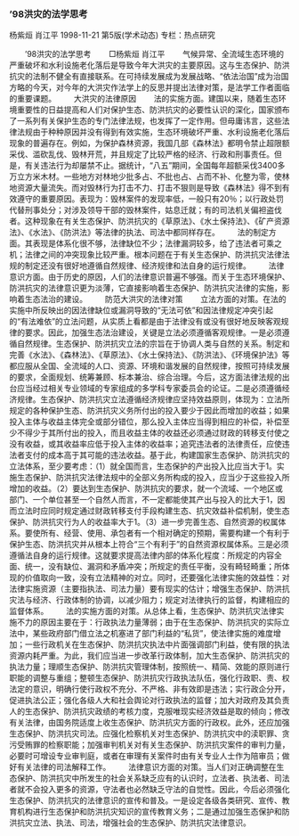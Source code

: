 ### ’98洪灾的法学思考
杨紫烜  肖江平
1998-11-21
第5版(学术动态)
专栏：热点研究

　　’98洪灾的法学思考
　　□杨紫烜  肖江平
　　气候异常、全流域生态环境的严重破坏和水利设施老化落后是导致今年大洪灾的主要原因。这与生态保护、防洪抗灾的法制不健全有直接联系。在可持续发展成为发展战略、“依法治国”成为治国方略的今天，对今年的大洪灾作法学上的反思并提出法律对策，是法学工作者面临的重要课题。
　　大洪灾的法律原因
　　法的实施方面。建国以来，随着生态环境重要性的日益提高和人们对保护生态、防洪抗灾的必要性认识的深化，国家颁布了一系列有关保护生态的专门法律法规，也发挥了一定作用。但毋庸讳言，这些法律法规由于种种原因并没有得到有效实施，生态环境破坏严重、水利设施老化落后现象的普遍存在。例如，为保护森林资源，我国几部《森林法》都明令禁止超限额采伐、滥砍乱伐、毁林开荒，并且规定了比较严格的经济、行政和刑事责任。但是，有关违法行为却屡禁不止。据统计，“八五”期间，全国每年超额采伐3400多万立方米木材。一些地方对林地少批多占、不批也占、占而不补、化整为零，使林地资源大量流失。而对毁林行为打击不力、打击不狠则是导致《森林法》得不到有效遵守的重要原因。表现为：毁林案件的发现率低，一般只有20％；以行政处罚代替刑事处分；对涉及领导干部的毁林案件，姑息迁就；有的司法机关偏袒盗伐者。这种现象在有关生态保护、防洪抗灾的《草原法》、《水土保持法》、《矿产资源法》、《水法》、《防洪法》等法律的执法、司法中都同样存在。
　　法的制定方面。其表现是体系化很不够，法律缺位不少；法律漏洞较多，给了违法者可乘之机；法律之间的冲突现象比较严重。根本问题在于有关生态保护、防洪抗灾法律法规的制定还没有很好地遵循自然规律、经济规律和法自身的运行规律。
　　法律意识方面。由于历史的原因，人们的法律意识普遍不够强。而关于生态环境保护、防洪抗灾的法律意识更为淡薄，它直接影响着生态保护、防洪抗灾法律的实施，影响着生态法治的建设。
　　防范大洪灾的法律对策
　　立法方面的对策。在法的实施中所反映出的因法律缺位或漏洞导致的“无法可依”和因法律规定冲突引起的“有法难依”的立法问题，从实质上看都是由于法律没有或没有很好地反映客观规律的要求。因此，加强生态法治建设，关键是立法必须遵循客观规律。一是必须遵循自然规律。生态保护、防洪抗灾立法的宗旨在于协调人类与自然的关系。制定和完善《水法》、《森林法》、《草原法》、《水土保持法》、《防洪法》、《环境保护法》等都应服从全国、全流域的人口、资源、环境和谐发展的自然规律，按照可持续发展的要求，全面规划、统筹兼顾、标本兼治、综合治理。今后，这方面法律法规的出台应当经过相关专业领域的专家组成的多学科专家委员会的论证。二是必须遵循经济规律。生态保护、防洪抗灾立法遵循经济规律应坚持效益原则，体现为：立法所规定的各种保护生态、防洪抗灾义务所付出的投入要少于因此而增加的收益；如果投入主体与收益主体完全或部分错位，那么投入主体应当得到相应的补偿，补偿至少不得少于其所付出的投入，而且收益主体的收益还必须通过财政的转移支付使之没有收益，或其收益率应低于投入主体的收益率；追究违法者的法律责任，应使违法者支付的成本高于其可能的违法收益。基于此，构建国家生态保护、防洪抗灾的立法体系，至少要考虑：（1）就全国而言，生态保护的产出投入比应当大于1。实施生态保护、防洪抗灾法律法规中的全部义务所构成的投入，应当少于这些投入所增加的收益。（2）要达到生态保护、防洪抗灾的要求，就一个流域、一个地区或部门、一个单位甚至一个自然人而言，不一定都能使其产出与投入的比大于1，因而立法时应同时规定通过财政转移支付手段构建生态、抗灾效益补偿机制，使生态保护、防洪抗灾行为人的收益率大于1。（3）进一步完善生态、自然资源的权属体系。要使所有、经营、使用、承包者有一个相对确定的预期，需要构建一个有利于保护生态、防洪抗灾并从根本上符合“三个有利于”的自然资源权属体系。三是必须遵循法自身的运行规律。这就要求提高法律内部的体系化程度：所规定的内容全面、统一，没有缺位、漏洞和矛盾冲突；所规定的责任平衡，没有畸轻畸重；所体现的价值取向一致，没有立法精神的对立。同时，还要强化法律实施的效益性：对法律实施资源（主要指执法、司法力量）要有现实的估计；增强生态保护、防洪抗灾法与经济、行政体制的协调，以减少阻力；规定对法律执行的监督，构建相应的监督体系。
　　法的实施方面的对策。从总体上看，生态保护、防洪抗灾法律实施不力的原因主要在于：行政执法力量薄弱；由于在生态保护、防洪抗灾的实际立法中，某些政府部门借立法之机塞进了部门利益的“私货”，使法律实施的难度增加；一些行政机关在生态保护、防洪抗灾执法中片面强调部门利益，使有限的执法资源内耗严重。为此，我们应当进一步改革行政体制，加大生态保护、防洪抗灾的执法力量；理顺生态保护、防洪抗灾管理体制，按照统一、精简、效能的原则进行职能的调整与重组；整顿生态保护、防洪抗灾行政执法队伍，强化行政职、责、权法定的意识，明确行使行政权不充分、不严格、非有效即是违法；实行政企分开，促进执法公正；强化各级人大和社会舆论对行政执法的监督；加大对政府及其负责人的生态保护、防洪抗灾政绩的考核力度，克服唯现实经济效益是取的倾向；修改有关法律，由国务院适度上收生态保护、防洪抗灾方面的行政权。此外，还应加强生态保护、防洪抗灾司法。应强化检察机关对生态保护、防洪抗灾中的渎职罪、贪污受贿罪的检察职能；加强审判机关对有关生态保护、防洪抗灾案件的审判力量，必要时可增设专业审判庭，或者在审理有关案件时由有关专业人士作为陪审员；做好有关法律的司法解释工作。
　　法律意识方面的对策。当人们对正确调整在生态保护、防洪抗灾中所发生的社会关系缺乏应有的认识时，立法者、执法者、司法者就不会投入更多的资源，守法者也必然缺乏守法的自觉性。因此，今后必须强化生态保护、防洪抗灾的法律意识的宣传和普及。一是设定各级各类研究、宣传、教育机构进行生态保护和防洪抗灾知识的宣传教育义务；二是通过加强生态保护和防洪抗灾立法、执法、司法，增强社会的生态保护、防洪抗灾法律意识。
